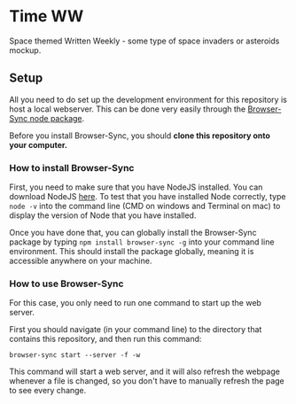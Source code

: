 # Time WW
 Space themed Written Weekly - some type of space invaders or asteroids mockup.

 ## Setup
 All you need to do set up the development environment for this repository is host a local webserver. This can be done very easily through the [Browser-Sync node package](https://www.npmjs.com/package/browser-sync).

 Before you install Browser-Sync, you should **clone this repository onto your computer.**

 ### How to install Browser-Sync

 First, you need to make sure that you have NodeJS installed. You can download NodeJS [here](https://nodejs.org/en/download/). To test that you have installed Node correctly, type `node -v` into the command line (CMD on windows and Terminal on mac) to display the version of Node that you have installed.

 Once you have done that, you can globally install the Browser-Sync package by typing `npm install browser-sync -g` into your command line environment. This should install the package globally, meaning it is accessible anywhere on your machine. 

### How to use Browser-Sync

For this case, you only need to run one command to start up the web server. 

First you should navigate (in your command line) to the directory that contains this repository, and then run this command:

`browser-sync start --server -f -w`

This command will start a web server, and it will also refresh the webpage whenever a file is changed, so you don't have to manually refresh the page to see every change. 
